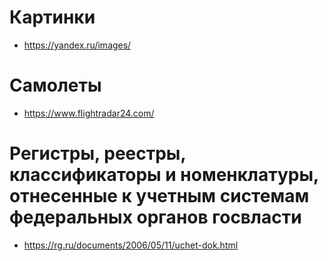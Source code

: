 # Картинки

+ https://yandex.ru/images/

# Самолеты

+ https://www.flightradar24.com/

# Регистры, реестры, классификаторы и номенклатуры, отнесенные к учетным системам федеральных органов госвласти

+ https://rg.ru/documents/2006/05/11/uchet-dok.html
